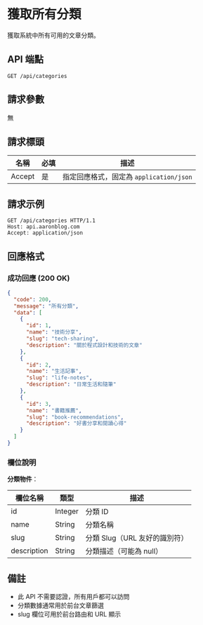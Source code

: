 # 獲取所有分類

獲取系統中所有可用的文章分類。

## API 端點

```
GET /api/categories
```

## 請求參數

無

## 請求標頭

| 名稱          | 必填 | 描述                                  |
|---------------|------|---------------------------------------|
| Accept        | 是   | 指定回應格式，固定為 `application/json` |

## 請求示例

```http
GET /api/categories HTTP/1.1
Host: api.aaronblog.com
Accept: application/json
```

## 回應格式

### 成功回應 (200 OK)

```json
{
  "code": 200,
  "message": "所有分類",
  "data": [
    {
      "id": 1,
      "name": "技術分享",
      "slug": "tech-sharing",
      "description": "關於程式設計和技術的文章"
    },
    {
      "id": 2,
      "name": "生活記事",
      "slug": "life-notes",
      "description": "日常生活和隨筆"
    },
    {
      "id": 3,
      "name": "書籍推薦",
      "slug": "book-recommendations",
      "description": "好書分享和閱讀心得"
    }
  ]
}
```

### 欄位說明

**分類物件**：

| 欄位名稱 | 類型 | 描述 |
|----------|------|------|
| id | Integer | 分類 ID |
| name | String | 分類名稱 |
| slug | String | 分類 Slug（URL 友好的識別符） |
| description | String | 分類描述（可能為 null） |

## 備註

- 此 API 不需要認證，所有用戶都可以訪問
- 分類數據通常用於前台文章篩選
- slug 欄位可用於前台路由和 URL 顯示 